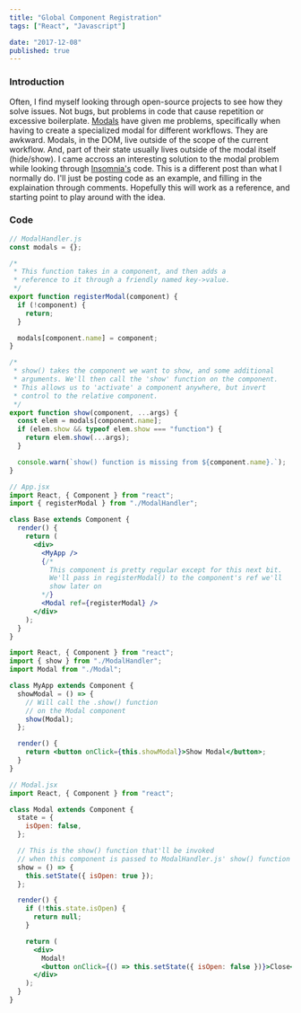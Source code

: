 ```yaml
---
title: "Global Component Registration"
tags: ["React", "Javascript"]

date: "2017-12-08"
published: true
---
```


### Introduction

Often, I find myself looking through open-source projects to see how they solve issues. Not bugs, but problems in code that cause repetition or excessive boilerplate. [Modals](https://ux.stackexchange.com/questions/12045/what-is-a-modal-dialog-window#12046) have given me problems, specifically when having to create a specialized modal for different workflows. They are awkward. Modals, in the DOM, live outside of the scope of the current workflow. And, part of their state usually lives outside of the modal itself (hide/show). I came accross an interesting solution to the modal problem while looking through [Insomnia's](https://github.com/getinsomnia/insomnia) code. This is a different post than what I normally do. I'll just be posting code as an example, and filling in the explaination through comments. Hopefully this will work as a reference, and starting point to play around with the idea.

### Code

```jsx
// ModalHandler.js
const modals = {};

/*
 * This function takes in a component, and then adds a
 * reference to it through a friendly named key->value.
 */
export function registerModal(component) {
  if (!component) {
    return;
  }

  modals[component.name] = component;
}

/*
 * show() takes the component we want to show, and some additional
 * arguments. We'll then call the 'show' function on the component.
 * This allows us to 'activate' a component anywhere, but invert
 * control to the relative component.
 */
export function show(component, ...args) {
  const elem = modals[component.name];
  if (elem.show && typeof elem.show === "function") {
    return elem.show(...args);
  }

  console.warn(`show() function is missing from ${component.name}.`);
}
```

```jsx
// App.jsx
import React, { Component } from "react";
import { registerModal } from "./ModalHandler";

class Base extends Component {
  render() {
    return (
      <div>
        <MyApp />
        {/*
          This component is pretty regular except for this next bit.
          We'll pass in registerModal() to the component's ref we'll
          show later on
        */}
        <Modal ref={registerModal} />
      </div>
    );
  }
}
```

```jsx
import React, { Component } from "react";
import { show } from "./ModalHandler";
import Modal from "./Modal";

class MyApp extends Component {
  showModal = () => {
    // Will call the .show() function
    // on the Modal component
    show(Modal);
  };

  render() {
    return <button onClick={this.showModal}>Show Modal</button>;
  }
}
```

```jsx
// Modal.jsx
import React, { Component } from "react";

class Modal extends Component {
  state = {
    isOpen: false,
  };

  // This is the show() function that'll be invoked
  // when this component is passed to ModalHandler.js' show() function
  show = () => {
    this.setState({ isOpen: true });
  };

  render() {
    if (!this.state.isOpen) {
      return null;
    }

    return (
      <div>
        Modal!
        <button onClick={() => this.setState({ isOpen: false })}>Close</button>
      </div>
    );
  }
}
```
